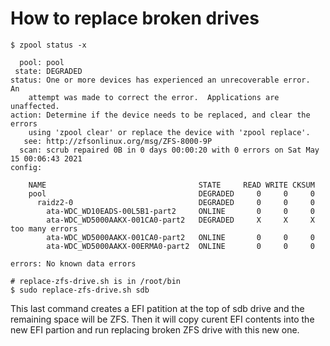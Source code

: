 # How to replace broken drives

```
$ zpool status -x

  pool: pool
 state: DEGRADED
status: One or more devices has experienced an unrecoverable error.  An
	attempt was made to correct the error.  Applications are unaffected.
action: Determine if the device needs to be replaced, and clear the errors
	using 'zpool clear' or replace the device with 'zpool replace'.
   see: http://zfsonlinux.org/msg/ZFS-8000-9P
  scan: scrub repaired 0B in 0 days 00:00:20 with 0 errors on Sat May 15 00:06:43 2021
config:

	NAME                                  STATE     READ WRITE CKSUM
	pool                                  DEGRADED     0     0     0
	  raidz2-0                            DEGRADED     0     0     0
	    ata-WDC_WD10EADS-00L5B1-part2     ONLINE       0     0     0
	    ata-WDC_WD5000AAKX-001CA0-part2   DEGRADED     X     X     X  too many errors
	    ata-WDC_WD5000AAKX-001CA0-part2   ONLINE       0     0     0
	    ata-WDC_WD5000AAKX-00ERMA0-part2  ONLINE       0     0     0

errors: No known data errors

# replace-zfs-drive.sh is in /root/bin
$ sudo replace-zfs-drive.sh sdb
```

This last command creates a EFI patition at the top of sdb drive and the remaining space will be ZFS.
Then it will copy curent EFI contents into the new EFI partion and run replacing broken ZFS drive with this new one.
